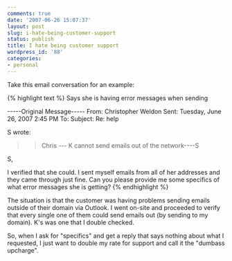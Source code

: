 ```yaml
---
comments: true
date: '2007-06-26 15:07:37'
layout: post
slug: i-hate-being-customer-support
status: publish
title: I hate being customer support
wordpress_id: '88'
categories:
- personal
---
```


Take this email conversation for an example:

{% highlight text %}
Says she is having error messages when sending

-----Original Message-----
From: Christopher Weldon
Sent: Tuesday, June 26, 2007 2:45 PM
To: <hidden>
Subject: Re: help

S wrote:
> > Chris --- K cannot send emails out of the network----S
> > 

S,

I verified that she could. I sent myself emails from all of her 
addresses and they came through just fine. Can you please provide me 
some specifics of what error messages she is getting?
{% endhighlight %}

The situation is that the customer was having problems sending emails outside of their domain via Outlook. I went on-site and proceeded to verify that every single one of them could send emails out (by sending to my domain). K's was one that I double checked.

So, when I ask for "specifics" and get a reply that says nothing about what I requested, I just want to double my rate for support and call it the "dumbass upcharge".
